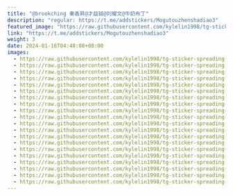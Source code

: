 ```yaml
---
title: "@brookching 秦香昇@才益铖@刘耀文@牛奶布丁"
description: "regular: https://t.me/addstickers/Mogutouzhenshadiao3"
featured_image: "https://raw.githubusercontent.com/kylelin1998/tg-sticker-spreading-worldwide-images/main/img/5924e369-efd0-4d07-918a-67b3bd6a1164.jpg"
link: "https://t.me/addstickers/Mogutouzhenshadiao3"
weight: 3
date: 2024-01-16T04:48:08+08:00
images:
  - https://raw.githubusercontent.com/kylelin1998/tg-sticker-spreading-worldwide-images/main/img/5924e369-efd0-4d07-918a-67b3bd6a1164.jpg
  - https://raw.githubusercontent.com/kylelin1998/tg-sticker-spreading-worldwide-images/main/img/e4171c9d-24d3-4afa-bf57-a87f4ffd49d0.jpg
  - https://raw.githubusercontent.com/kylelin1998/tg-sticker-spreading-worldwide-images/main/img/c3784c60-73a9-46e0-9fe1-7cea2c55db3f.jpg
  - https://raw.githubusercontent.com/kylelin1998/tg-sticker-spreading-worldwide-images/main/img/8d393ee5-dfb0-403a-a5e1-1c21ba1b0614.jpg
  - https://raw.githubusercontent.com/kylelin1998/tg-sticker-spreading-worldwide-images/main/img/59fd1311-928c-4ab9-b82a-ca0d0cc82d74.jpg
  - https://raw.githubusercontent.com/kylelin1998/tg-sticker-spreading-worldwide-images/main/img/a6781c71-ceb7-4d2b-9c31-98cfd02ef27c.jpg
  - https://raw.githubusercontent.com/kylelin1998/tg-sticker-spreading-worldwide-images/main/img/08bcc575-dacd-4803-a259-c2f113994869.jpg
  - https://raw.githubusercontent.com/kylelin1998/tg-sticker-spreading-worldwide-images/main/img/b3185eab-ede0-4a4b-9ed6-96be472ea5eb.jpg
  - https://raw.githubusercontent.com/kylelin1998/tg-sticker-spreading-worldwide-images/main/img/f2727e3d-3e6e-4867-ba49-8b44ab0e50f8.jpg
  - https://raw.githubusercontent.com/kylelin1998/tg-sticker-spreading-worldwide-images/main/img/bffaa804-6c92-4b53-8b97-f8b6aa309767.jpg
  - https://raw.githubusercontent.com/kylelin1998/tg-sticker-spreading-worldwide-images/main/img/c22070f9-6b8f-4115-adca-ee9c5e1dad3e.jpg
  - https://raw.githubusercontent.com/kylelin1998/tg-sticker-spreading-worldwide-images/main/img/43cbf1a6-e377-4b96-9034-70fbad41accc.jpg
  - https://raw.githubusercontent.com/kylelin1998/tg-sticker-spreading-worldwide-images/main/img/13547214-9091-4d8a-b218-aa141661d2fa.jpg
  - https://raw.githubusercontent.com/kylelin1998/tg-sticker-spreading-worldwide-images/main/img/8283b36e-f6a8-474a-a015-a36a51e6fdb4.jpg
  - https://raw.githubusercontent.com/kylelin1998/tg-sticker-spreading-worldwide-images/main/img/8aaec9f1-42a1-40ed-b77d-3fe4959a690e.jpg
  - https://raw.githubusercontent.com/kylelin1998/tg-sticker-spreading-worldwide-images/main/img/2346f331-e5ce-4d58-9bbf-1ccd354557f1.jpg
  - https://raw.githubusercontent.com/kylelin1998/tg-sticker-spreading-worldwide-images/main/img/9ee1ec53-18cd-46c0-aba3-8a3724b5f37f.jpg
  - https://raw.githubusercontent.com/kylelin1998/tg-sticker-spreading-worldwide-images/main/img/5546a239-1cb9-4861-a328-51bda057bef3.jpg
  - https://raw.githubusercontent.com/kylelin1998/tg-sticker-spreading-worldwide-images/main/img/2611feea-98cf-483a-b04e-7dc1e474b85b.jpg
  - https://raw.githubusercontent.com/kylelin1998/tg-sticker-spreading-worldwide-images/main/img/85d92e15-2f11-4aff-b452-e4dc818f1b34.jpg
---
```

